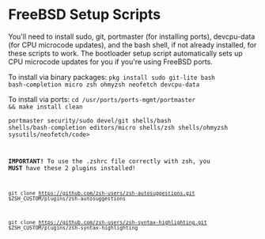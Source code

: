 # FreeBSD Setup Scripts
You'll need to install sudo, git, portmaster (for installing ports), devcpu-data (for CPU microcode updates), and the bash shell, if not already installed, for these scripts to work. The bootloader setup script automatically sets up CPU microcode updates for you if you're using FreeBSD ports.

To install via binary packages: <code>pkg install sudo git-lite bash bash-completion micro zsh ohmyzsh neofetch devcpu-data</code>

To install via ports:
<code>cd /usr/ports/ports-mgmt/portmaster && make install clean</code>

<code>portmaster security/sudo devel/git shells/bash shells/bash-completion editors/micro shells/zsh shells/ohmyzsh sysutils/neofetch/code>

<b>IMPORTANT!</b> To use the .zshrc file correctly with zsh, you <b>MUST</b> have these 2 plugins installed!

<code>git clone https://github.com/zsh-users/zsh-autosuggestions.git $ZSH_CUSTOM/plugins/zsh-autosuggestions</code>

<code>git clone https://github.com/zsh-users/zsh-syntax-highlighting.git $ZSH_CUSTOM/plugins/zsh-syntax-highlighting</code>
